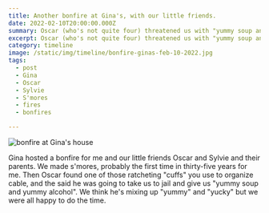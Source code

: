 ```yaml
---
title: Another bonfire at Gina's, with our little friends.
date: 2022-02-10T20:00:00.000Z
summary: Oscar (who's not quite four) threatened us with "yummy soup and yummy alcohol".
excerpt: Oscar (who's not quite four) threatened us with "yummy soup and yummy alcohol".
category: timeline
image: /static/img/timeline/bonfire-ginas-feb-10-2022.jpg
tags:
  - post
  - Gina
  - Oscar
  - Sylvie
  - S'mores
  - fires
  - bonfires

---
```


![bonfire at Gina's house](/static/img/timeline/bonfire-ginas-feb-10-2022.jpg)

Gina hosted a bonfire for me and our little friends Oscar and Sylvie and their parents. We made s'mores, probably the first time in thirty-five years for me. Then Oscar found one of those ratcheting "cuffs" you use to organize cable, and the said he was going to take us to jail and give us "yummy soup and yummy alcohol". We think he's mixing up "yummy" and "yucky" but we were all happy to do the time.
